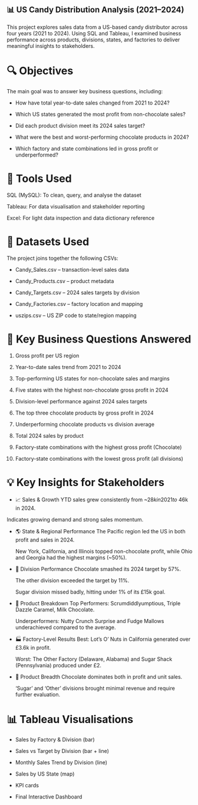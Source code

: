## 📊 US Candy Distribution Analysis (2021–2024)
This project explores sales data from a US-based candy distributor across four years (2021 to 2024). Using SQL and Tableau, I examined business performance across products, divisions, states, and factories to deliver meaningful insights to stakeholders.

# 🔍 Objectives
The main goal was to answer key business questions, including:

- How have total year-to-date sales changed from 2021 to 2024?

- Which US states generated the most profit from non-chocolate sales?

- Did each product division meet its 2024 sales target?

- What were the best and worst-performing chocolate products in 2024?

- Which factory and state combinations led in gross profit or underperformed?

# 🧮 Tools Used
SQL (MySQL): To clean, query, and analyse the dataset

Tableau: For data visualisation and stakeholder reporting

Excel: For light data inspection and data dictionary reference

# 📁 Datasets Used
The project joins together the following CSVs:

- Candy_Sales.csv – transaction-level sales data

- Candy_Products.csv – product metadata

- Candy_Targets.csv – 2024 sales targets by division

- Candy_Factories.csv – factory location and mapping

- uszips.csv – US ZIP code to state/region mapping

# 🧠 Key Business Questions Answered
1. Gross profit per US region

2. Year-to-date sales trend from 2021 to 2024

3. Top-performing US states for non-chocolate sales and margins

4. Five states with the highest non-chocolate gross profit in 2024

5. Division-level performance against 2024 sales targets

6. The top three chocolate products by gross profit in 2024

7. Underperforming chocolate products vs division average

8. Total 2024 sales by product

9. Factory-state combinations with the highest gross profit (Chocolate)

10. Factory-state combinations with the lowest gross profit (all divisions)

# 💡 Key Insights for Stakeholders
- 📈 Sales & Growth
  YTD sales grew consistently from ~$28k in 2021 to ~$46k in 2024.

Indicates growing demand and strong sales momentum.

- 🌎 State & Regional Performance
  The Pacific region led the US in both profit and sales in 2024.

  New York, California, and Illinois topped non-chocolate profit, while Ohio and Georgia had the highest margins (~50%).

- 🎯 Division Performance
  Chocolate smashed its 2024 target by 57%.

  The other division exceeded the target by 11%.

  Sugar division missed badly, hitting under 1% of its £15k goal.

- 🍫 Product Breakdown
  Top Performers: Scrumdiddlyumptious, Triple Dazzle Caramel, Milk Chocolate.

  Underperformers: Nutty Crunch Surprise and Fudge Mallows underachieved compared to the average.

- 🏭 Factory-Level Results
  Best: Lot’s O’ Nuts in California generated over £3.6k in profit.

  Worst: The Other Factory (Delaware, Alabama) and Sugar Shack (Pennsylvania) produced under £2.

- 🧁 Product Breadth
  Chocolate dominates both in profit and unit sales.

  ‘Sugar’ and ‘Other’ divisions brought minimal revenue and require further evaluation.

# 📊 Tableau Visualisations
- Sales by Factory & Division (bar)

- Sales vs Target by Division (bar + line)

- Monthly Sales Trend by Division (line)

- Sales by US State (map)

- KPI cards

- Final Interactive Dashboard
